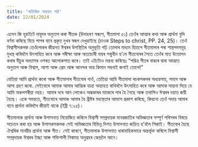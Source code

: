 ```yaml
---
title: 'অতিৰিক্ত অধ্যয়ন পাঠ'
date: 12/01/2024
---
```


এলেন জি হুৱাইটে দায়ুদৰ অনুতাপ কৰা গীতক (উদাহৰণ স্বৰূপে, গীতমালা ৫১) তেওঁৰ আত্মাৰ কথা আৰু প্ৰাৰ্থনা বুলি বৰ্ণনা কৰিছে যিয়ে পাপৰ বাবে প্ৰকৃত দুখৰ স্বৰূপ দেখুৱাইছে (চাওক Steps to christ, PP. 24, 25)। তেওঁ বিশ্বাসীসকলক তেওঁলোকৰ জীৱনত ঈশ্বৰৰ উপস্থিতিৰ অনুভূতি গঢ়ি তোলাৰ মাধ্যম হিচাপে গীতমালাৰ পৰা শাস্ত্ৰপদসমূহ মুখস্থ কৰিবলৈ উৎসাহিত কৰে আৰু পৰীক্ষা আৰু অত্যাচাৰী ভয়ৰ সন্মুখীন হ’লে গীতবোৰৰ সৈতে তেওঁৰ মাত উত্তোলন কৰাৰ যীচুৰ অভ্যাসৰ ওপৰত আলোকপাত কৰে। তাই এইটোও মন্তব্য কৰিছেঃ “পৱিত্ৰ গীতৰ বাক্যৰ দ্বাৰা আত্মাত অনুতাপ আৰু বিশ্বাস, আশা আৰু প্ৰেম আৰু আনন্দৰ ভাৱ কিমান সঘনাই জগাই তোলে!”

যেতিয়া আমি প্ৰাৰ্থনা কৰো আৰু গীতমালাৰ গীতবোৰ গাওঁ, তেতিয়া আমি গীতমালা ৰচকসকলৰ অধ্যৱসায়, সাহস আৰু আসা গ্ৰহণ কৰো. সেইবোৰে আমাক আমাৰ আত্মিক যাত্ৰা অব্যাহত ৰাখিবলৈ উৎসাহিত কৰে আৰু আমাক সান্তনা দিয়ে যে আমি অকলশৰীয়া নহয়। আমাৰ দৰে আন লোকেও অন্ধকাৰৰ মাজেৰে পাৰ হৈ গৈছে আৰু তথাপিও ঈশ্বৰৰ দয়াত জয়ী হৈছে।  একে সময়তে, গীতবোৰে আমাক আমাৰ হৈ খ্ৰীষ্টৰ মধ্যস্থতাৰ আভাস প্ৰকাশ কৰিছে, কিয়নো তেওঁ সদায় আমাৰ বাবে প্ৰাৰ্থনা কৰিবলৈ জীয়াই থাকে (ইব্ৰী ৭:২৫)।

গীতমালাক প্ৰাৰ্থনা আৰু উপাসনাত নিয়োজিত কৰিলে বিশ্বাসী সম্প্ৰদায়ক মানৱজাতিৰ অভিজ্ঞতাৰ সম্পূৰ্ণ পৰিসৰৰ বিষয়ে সচেতন কৰা হয় আৰু উপাসকসকলক সেই অভিজ্ঞতাৰ বিভিন্ন দিশত উপাসনাত জড়িত হ’বলৈ শিকাই। গীতবোৰ হৈছে ঐশ্বৰিক মানৱীয় প্ৰাৰ্থনা আৰু গীত। সেই কাৰণে, গীতমালাক উপাসনাত ধাৰাবাহিকভাৱে অন্তৰ্ভূক্ত কৰিলে বিশ্বাসী সম্প্ৰদায়ক ঈশ্বৰৰ ইচ্ছা আৰু শক্তিশালী নিৰাময় অনুগ্ৰহৰ কেন্দ্ৰলৈ আনে।